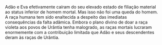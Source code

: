﻿Adão e Eva efetivamente caíram do seu elevado estado de filiação material ao status inferior de homem mortal. Mas isso não foi uma queda do homem. A raça humana tem sido enaltecida a despeito das imediatas consequências da falta adâmica. Embora o plano divino de doar a raça violeta aos povos de Urântia tenha malogrado, as raças mortais lucraram enormemente com a contribuição limitada que Adão e seus descendentes deram às raças de Urântia.